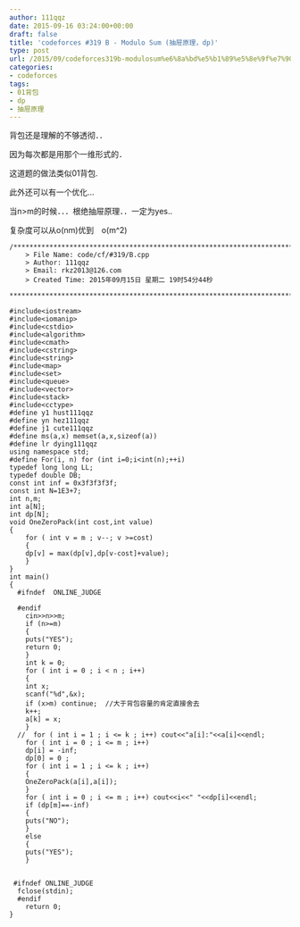 ```yaml
---
author: 111qqz
date: 2015-09-16 03:24:00+00:00
draft: false
title: 'codeforces #319 B - Modulo Sum (抽屉原理，dp)'
type: post
url: /2015/09/codeforces319b-modulosum%e6%8a%bd%e5%b1%89%e5%8e%9f%e7%90%86%ef%bc%8cdp/
categories:
- codeforces
tags:
- 01背包
- dp
- 抽屉原理
---
```




背包还是理解的不够透彻．．

因为每次都是用那个一维形式的．

这道题的做法类似01背包.

此外还可以有一个优化...

当n>m的时候．．．根绝抽屉原理．．一定为yes..

复杂度可以从o(nm)优到　o(m^2)




 

    
    /*************************************************************************
    	> File Name: code/cf/#319/B.cpp
    	> Author: 111qqz
    	> Email: rkz2013@126.com 
    	> Created Time: 2015年09月15日 星期二 19时54分44秒
     ************************************************************************/
    
    #include<iostream>
    #include<iomanip>
    #include<cstdio>
    #include<algorithm>
    #include<cmath>
    #include<cstring>
    #include<string>
    #include<map>
    #include<set>
    #include<queue>
    #include<vector>
    #include<stack>
    #include<cctype>
    #define y1 hust111qqz
    #define yn hez111qqz
    #define j1 cute111qqz
    #define ms(a,x) memset(a,x,sizeof(a))
    #define lr dying111qqz
    using namespace std;
    #define For(i, n) for (int i=0;i<int(n);++i)  
    typedef long long LL;
    typedef double DB;
    const int inf = 0x3f3f3f3f;
    const int N=1E3+7;
    int n,m;
    int a[N];
    int dp[N];
    void OneZeroPack(int cost,int value)
    {
        for ( int v = m ; v--; v >=cost)
        {
    	dp[v] = max(dp[v],dp[v-cost]+value);
        }
    }
    int main()
    {
      #ifndef  ONLINE_JUDGE 
         
      #endif
        cin>>n>>m;
        if (n>=m)
        {
    	puts("YES");
    	return 0;
        }
        int k = 0;
        for ( int i = 0 ; i < n ; i++)
        {
    	int x;
    	scanf("%d",&x);
    	if (x>m) continue;  //大于背包容量的肯定直接舍去
    	k++;
    	a[k] = x;
        }
      //  for ( int i = 1 ; i <= k ; i++) cout<<"a[i]:"<<a[i]<<endl;
        for ( int i = 0 ; i <= m ; i++)
    	dp[i] = -inf;
        dp[0] = 0 ;
        for ( int i = 1 ; i <= k ; i++)
        {
    	OneZeroPack(a[i],a[i]);
        } 
        for ( int i = 0 ; i <= m ; i++) cout<<i<<" "<<dp[i]<<endl;
        if (dp[m]==-inf)
        {
    	puts("NO");
        }
        else
        {
    	puts("YES");
        }
      
      
     #ifndef ONLINE_JUDGE  
      fclose(stdin);
      #endif
    	return 0;
    }
    



